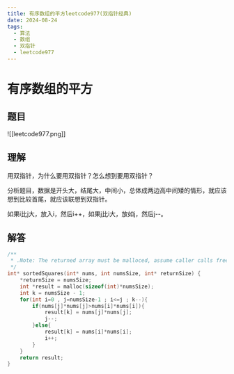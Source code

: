 ```yaml
---
title: 有序数组的平方leetcode977(双指针经典)
date: 2024-08-24
tags:
  - 算法
  - 数组
  - 双指针
  - leetcode977
---
```

# 有序数组的平方

## 题目

![[leetcode977.png]]

## 理解

用双指针，为什么要用双指针？怎么想到要用双指针？

分析题目，数据是开头大，结尾大，中间小，总体成两边高中间矮的情形，就应该想到比较首尾，就应该联想到双指针。

如果i比j大，放入i，然后i++，如果j比i大，放如j，然后j--。

## 解答

```c
/**
 * .Note: The returned array must be malloced, assume caller calls free()
 */
int* sortedSquares(int* nums, int numsSize, int* returnSize) {
    *returnSize = numsSize;
    int *result = malloc(sizeof(int)*numsSize);
    int k = numsSize - 1;
    for(int i=0 , j=numsSize-1 ; i<=j ; k--){
        if(nums[j]*nums[j]>nums[i]*nums[i]){
            result[k] = nums[j]*nums[j];
            j--;
        }else{
            result[k] = nums[i]*nums[i];
            i++;
        }
    }
    return result;
}
```

